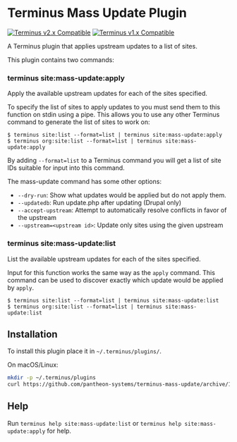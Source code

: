 # Terminus Mass Update Plugin
[![Terminus v2.x Compatible](https://img.shields.io/badge/terminus-v2.x-green.svg)](https://github.com/pantheon-systems/terminus-plugin-example/tree/1.x)
[![Terminus v1.x Compatible](https://img.shields.io/badge/terminus-v1.x-green.svg)](https://github.com/pantheon-systems/terminus-plugin-example/tree/1.x)


A Terminus plugin that applies upstream updates to a list of sites.

This plugin contains two commands:

### terminus site:mass-update:apply

Apply the available upstream updates for each of the sites specified.

To specify the list of sites to apply updates to you must send them to this function on stdin using a pipe. This allows you to use any other Terminus command to generate the list of sites to work on:

```console
$ terminus site:list --format=list | terminus site:mass-update:apply
$ terminus org:site:list --format=list | terminus site:mass-update:apply
```

By adding `--format=list` to a Terminus command you will get a list of site IDs suitable for input into this command.

The mass-update command has some other options:

- `--dry-run`: Show what updates would be applied but do not apply them.
- `--updatedb`: Run update.php after updating (Drupal only)
- `--accept-upstream`: Attempt to automatically resolve conflicts in favor of the upstream
- `--upstream=<upstream id>`: Update only sites using the given upstream

### terminus site:mass-update:list

List the available upstream updates for each of the sites specified.

Input for this function works the same way as the `apply` command. This command can be used to discover exactly which update would be applied by `apply`.

```console
$ terminus site:list --format=list | terminus site:mass-update:list
$ terminus org:site:list --format=list | terminus site:mass-update:list
```

## Installation
To install this plugin place it in `~/.terminus/plugins/`.

On macOS/Linux:
```bash
mkdir -p ~/.terminus/plugins
curl https://github.com/pantheon-systems/terminus-mass-update/archive/1.x.tar.gz -L | tar -C ~/.terminus/plugins -xvz
```

## Help
Run `terminus help site:mass-update:list` or `terminus help site:mass-update:apply` for help.

